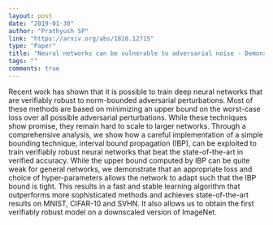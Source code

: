 ```yaml
---
layout: post
date: "2019-01-30"
author: "Prathyush SP"
link: "https://arxiv.org/abs/1810.12715"
type: "Paper"
title: "Neural networks can be vulnerable to adversarial noise - Demonstrating the remarkable effectiveness of interval bound propagation in training provably robust image classifiers"
tags: ""
comments: true
---
```

Recent work has shown that it is possible to train deep neural networks that are verifiably robust to norm-bounded adversarial perturbations. Most of these methods are based on minimizing an upper bound on the worst-case loss over all possible adversarial perturbations. While these techniques show promise, they remain hard to scale to larger networks. Through a comprehensive analysis, we show how a careful implementation of a simple bounding technique, interval bound propagation (IBP), can be exploited to train verifiably robust neural networks that beat the state-of-the-art in verified accuracy. While the upper bound computed by IBP can be quite weak for general networks, we demonstrate that an appropriate loss and choice of hyper-parameters allows the network to adapt such that the IBP bound is tight. This results in a fast and stable learning algorithm that outperforms more sophisticated methods and achieves state-of-the-art results on MNIST, CIFAR-10 and SVHN. It also allows us to obtain the first verifiably robust model on a downscaled version of ImageNet.